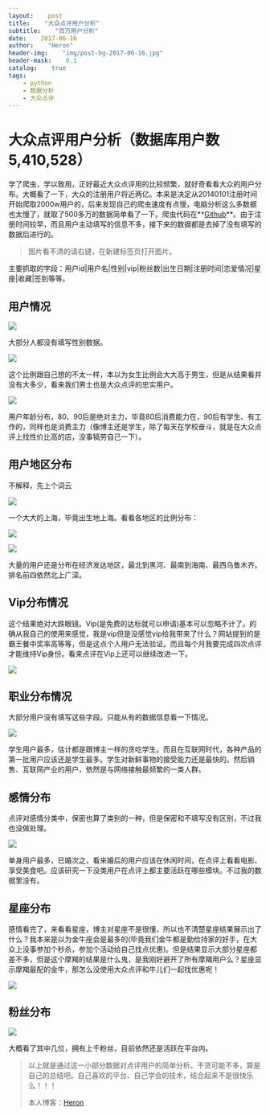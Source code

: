 ```yaml
---
layout:    post
title:    "大众点评用户分析"
subtitle:    "百万用户分析"
date:    2017-06-16
author:    "Heron"
header-img:    "img/post-bg-2017-06-16.jpg"
header-mask:    0.1
catalog:    true
tags:
    - python
    - 数据分析
    - 大众点评
---
```

# 大众点评用户分析（数据库用户数5,410,528）

学了爬虫，学以致用，正好最近大众点评用的比较频繁，就好奇看看大众的用户分布。大概看了一下，大众的注册用户将近两亿。本来是决定从20140101注册时间开始爬取2000w用户的，后来发现自己的爬虫速度有点慢，电脑分析这么多数据也太慢了，就取了500多万的数据简单看了一下。爬虫代码在**[Github](https://github.com/hlpassion/dianpingCrawl)**。由于注册时间较早，而且用户主动填写的信息不多，接下来的数据都是去掉了没有填写的数据后进行的。

> 图片看不清的请右键，在新建标签页打开图片。

主要抓取的字段：用户id|用户名|性别|vip|粉丝数|出生日期|注册时间|恋爱情况|星座|收藏|签到等等。

## 用户情况

![](/img/in-post/dp-gender-1.png)

大部分人都没有填写性别数据。

![](/img/in-post/dp-gender.png)

这个比例跟自己想的不太一样，本以为女生比例会大大高于男生，但是从结果看并没有大多少，看来我们男士也是大众点评的忠实用户。

![](/img/in-post/dp-age.png)

用户年龄分布，80、90后是绝对主力，毕竟80后消费能力在，90后有学生、有工作的，同样也是消费主力（像博主还是学生，除了每天在学校奋斗，就是在大众点评上找性价比高的店，没事犒劳自己一下）。

## 用户地区分布

不解释，先上个词云

![](/img/in-post/dp-word.png)

一个大大的上海，毕竟出生地上海。看看各地区的比例分布：

![](/img/in-post/dp-location-per.png)

![](/img/in-post/dp-location.png)

大量的用户还是分布在经济发达地区，最北到黑河、最南到海南、最西乌鲁木齐。排名前四依然北上广深。

## Vip分布情况

这个结果绝对大跌眼镜。Vip(是免费的达标就可以申请)基本可以忽略不计了。的确从我自己的使用来感觉，我是vip但是没感觉vip给我带来了什么？网站提到的是霸王餐中奖率高等等，但是这点个人用户无法验证。而且每个月我要完成四次点评才能维持Vip身份。看来点评在Vip上还可以继续改进一下。

![](/img/in-post/dp-vip.png)

## 职业分布情况

大部分用户没有填写这些字段。只能从有的数据信息看一下情况。

![](/img/in-post/dp-occupation.png)

学生用户最多，估计都是跟博主一样的贪吃学生。而且在互联网时代，各种产品的第一批用户应该还是学生最多。学生对新鲜事物的接受能力还是最快的。然后销售、互联网产业的用户，依然是与网络接触最频繁的一类人群。

## 感情分布

点评对感情分类中，保密也算了类别的一种，但是保密和不填写没有区别，不过我也没做处理。

![](/img/in-post/dp-love.png)

单身用户最多，已婚次之，看来婚后的用户应该在休闲时间，在点评上看看电影、享受美食吧。应该研究一下没类用户在点评上都主要活跃在哪些模块。不过我的数据里没有。

## 星座分布

感情看完了，来看看星座，博主对星座不是很懂，所以也不清楚星座结果展示出了什么？我本来是以为金牛座会是最多的(毕竟我们金牛都是勤俭持家的好手，在大众上没事参加个秒杀，参加个活动给自己找点优惠)。但是结果显示大部分星座都差不多，但是这个摩羯的结果是什么鬼，是我刚好避开了所有摩羯用户么？星座显示摩羯最配的金牛，那怎么没使用大众点评和牛儿们一起找优惠呢！

![](/img/in-post/dp-xingzuo.png)

## 粉丝分布

![](/img/in-post/dp-fans.png)

大概看了其中几位，拥有上千粉丝，目前依然还是活跃在平台内。

>以上就是通过这一小部分数据对点评用户的简单分析。干货可能不多，算是自己的总结吧。自己喜欢的平台、自己学会的技术，结合起来不是很快乐么！！！
>
>本人博客：[Heron](https://hlpassion.github.io/)

